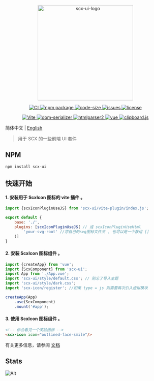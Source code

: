 <p align="center">
    <img src="https://scx.cool/logos/scx-ui-logo.svg" width="300px"  alt="scx-ui-logo"/>
</p>
<p align="center">
    <a target="_blank" href="https://github.com/scx567888/scx-ui/actions/workflows/ci.yml">
        <img src="https://github.com/scx567888/scx-ui/actions/workflows/ci.yml/badge.svg" alt="CI"/>
    </a>
    <a target="_blank" href="https://www.npmjs.com/package/scx-ui">
        <img src="https://img.shields.io/npm/v/scx-ui.svg?color=ff69b4" alt="npm package"/>
    </a>
    <a target="_blank" href="https://github.com/scx567888/scx-ui">
        <img src="https://img.shields.io/github/languages/code-size/scx567888/scx-ui?color=orange" alt="code-size"/>
    </a>
    <a target="_blank" href="https://github.com/scx567888/scx-ui/issues">
        <img src="https://img.shields.io/github/issues/scx567888/scx-ui" alt="issues"/>
    </a> 
    <a target="_blank" href="https://github.com/scx567888/scx-ui/blob/master/LICENSE">
        <img src="https://img.shields.io/github/license/scx567888/scx-ui" alt="license"/>
    </a>
</p>
<p align="center">
   <a target="_blank" href="https://github.com/vitejs/vite">
        <img src="https://img.shields.io/github/package-json/dependency-version/scx567888/scx-ui/dev/vite?color=f44336" alt="Vite"/>
    </a>
    <a target="_blank" href="https://github.com/cheeriojs/dom-serializer">
        <img src="https://img.shields.io/github/package-json/dependency-version/scx567888/scx-ui/dom-serializer?color=ff8000" alt="dom-serializer"/>
    </a>
    <a target="_blank" href="https://github.com/fb55/htmlparser2">
        <img src="https://img.shields.io/github/package-json/dependency-version/scx567888/scx-ui/htmlparser2?color=44be16" alt="htmlparser2"/>
    </a>
    <a target="_blank" href="https://github.com/vuejs/core">
        <img src="https://img.shields.io/github/package-json/dependency-version/scx567888/scx-ui/vue?color=29aaf5" alt="vue"/>
    </a> 
    <a target="_blank" href="https://github.com/zenorocha/clipboard.js">
        <img src="https://img.shields.io/github/package-json/dependency-version/scx567888/scx-ui/dev/clipboard?color=9c27b0" alt="clipboard.js"/>
    </a>
</p>

简体中文 | [English](./README.md)

> 用于 SCX 的一些前端 UI 套件

## NPM

```
npm install scx-ui
```

## 快速开始

#### 1. 安装用于 ScxIcon 图标的 vite 插件 。

```javascript
import {scxIconPluginUseJS} from 'scx-ui/vite-plugin/index.js';

export default {
    base: './',
    plugins: [scxIconPluginUseJS( // 或 scxIconPluginUseHtml
        'your-svg-root' //您自己的svg图标文件夹 , 也可以是一个数组 []
    )]
}
```

#### 2. 安装 ScxIcon 图标组件 。

```javascript
import {createApp} from 'vue';
import {ScxComponent} from 'scx-ui';
import App from './App.vue';
import 'scx-ui/style/default.css'; // 别忘了导入主题
import 'scx-ui/style/dark.css';
import 'scx-icon/register'; //如果 type = js 则需要再次引入虚拟模块

createApp(App)
    .use(ScxComponent)
    .mount('#app');
```

#### 3. 使用 ScxIcon 图标组件 。

```html
<!-- 你会看见一个笑脸图标 -->
<scx-icon icon="outlined-face-smile"/>
```

有关更多信息，请参阅 [文档](https://scx.cool/docs/scx/index.html)

## Stats

![Alt](https://repobeats.axiom.co/api/embed/e6bbe7c4f1f5ca53b3d47becda0e735766bef33a.svg "Repobeats analytics image")
